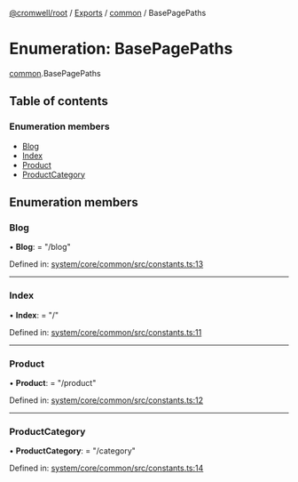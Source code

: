 [@cromwell/root](../README.md) / [Exports](../modules.md) / [common](../modules/common.md) / BasePagePaths

# Enumeration: BasePagePaths

[common](../modules/common.md).BasePagePaths

## Table of contents

### Enumeration members

- [Blog](common.basepagepaths.md#blog)
- [Index](common.basepagepaths.md#index)
- [Product](common.basepagepaths.md#product)
- [ProductCategory](common.basepagepaths.md#productcategory)

## Enumeration members

### Blog

• **Blog**: = "/blog"

Defined in: [system/core/common/src/constants.ts:13](https://github.com/CromwellCMS/Cromwell/blob/8568c07/system/core/common/src/constants.ts#L13)

___

### Index

• **Index**: = "/"

Defined in: [system/core/common/src/constants.ts:11](https://github.com/CromwellCMS/Cromwell/blob/8568c07/system/core/common/src/constants.ts#L11)

___

### Product

• **Product**: = "/product"

Defined in: [system/core/common/src/constants.ts:12](https://github.com/CromwellCMS/Cromwell/blob/8568c07/system/core/common/src/constants.ts#L12)

___

### ProductCategory

• **ProductCategory**: = "/category"

Defined in: [system/core/common/src/constants.ts:14](https://github.com/CromwellCMS/Cromwell/blob/8568c07/system/core/common/src/constants.ts#L14)
